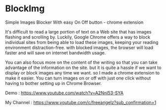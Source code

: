 # BlockImg
Simple Images Blocker With easy On Off button - chrome extension

It's difficult to read a large portion of text on a Web site that has images flashing and scrolling by. Luckily, Google Chrome offers a way to block individual sites from being able to load these images, keeping your reading environment distraction-free. with blocked images, the browser will load faster and will save on internet bandwidth usage. 

You can also focus more on the content of the writing so that you can take advantage of the information on the site. but it is quite a hassle if we want to display or block images any time we want. so I made a chrome extension to make it easier. You can turn images on or off with just one click without having to bother setting up in Chrome Browser.

Demo : https://www.youtube.com/watch?v=A2NnI53-SYA

My Channel : https://www.youtube.com/c/freeangelz?sub_confirmation=1
